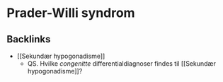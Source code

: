 # Prader-Willi syndrom

## Backlinks
* [[Sekundær hypogonadisme]]
	* QS. Hvilke *congenitte* differentialdiagnoser findes til [[Sekundær hypogonadisme]]?

<!-- {BearID:03F28955-AF58-4F6B-AFE7-4E03E7DC1C8F-21575-00002B0C6EA60FE4} -->
